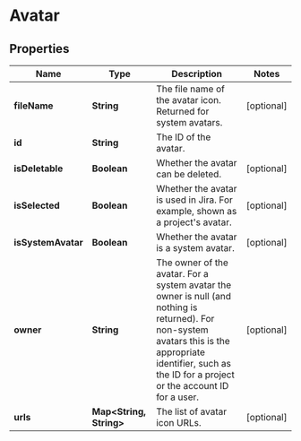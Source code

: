 # Avatar

## Properties
Name | Type | Description | Notes
------------ | ------------- | ------------- | -------------
**fileName** | **String** | The file name of the avatar icon. Returned for system avatars. |  [optional]
**id** | **String** | The ID of the avatar. | 
**isDeletable** | **Boolean** | Whether the avatar can be deleted. |  [optional]
**isSelected** | **Boolean** | Whether the avatar is used in Jira. For example, shown as a project&#x27;s avatar. |  [optional]
**isSystemAvatar** | **Boolean** | Whether the avatar is a system avatar. |  [optional]
**owner** | **String** | The owner of the avatar. For a system avatar the owner is null (and nothing is returned). For non-system avatars this is the appropriate identifier, such as the ID for a project or the account ID for a user. |  [optional]
**urls** | **Map&lt;String, String&gt;** | The list of avatar icon URLs. |  [optional]
